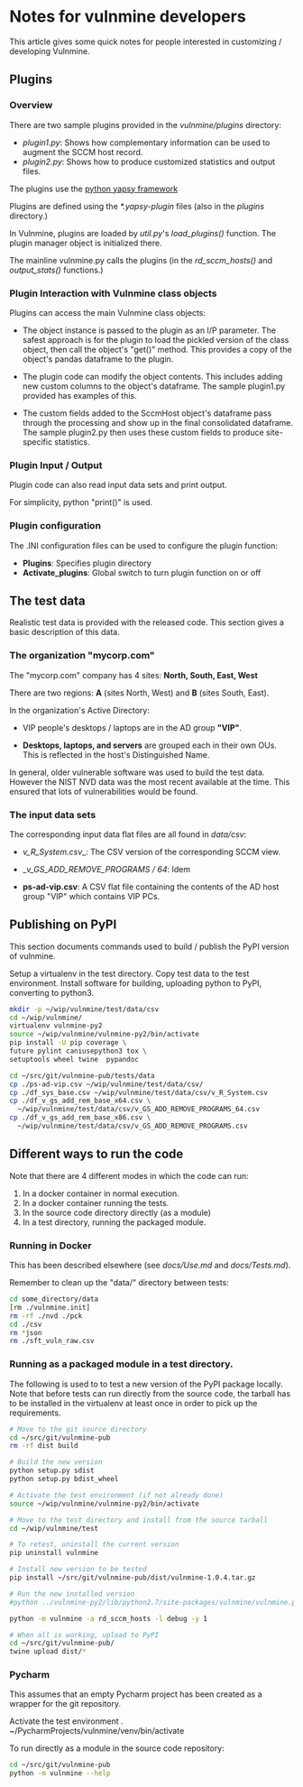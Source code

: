 # Notes for vulnmine developers

This article gives some quick notes for people interested in customizing /
developing Vulnmine.

## Plugins

### Overview

There are two sample plugins provided in the  _vulnmine/plugins_ directory:

* _plugin1.py_: Shows how complementary information can be used to augment the
SCCM host record.
* _plugin2.py_: Shows how to produce customized statistics and output files.

The plugins use the [python yapsy framework](http://yapsy.sourceforge.net/)

Plugins are defined using the _*.yapsy-plugin_ files (also in the _plugins_ directory.)

In Vulnmine, plugins are loaded by _util.py_'s _load_plugins()_ function. The plugin
manager object is initialized there.

The mainline vulnmine.py calls the plugins (in the _rd_sccm_hosts()_ and
_output_stats()_ functions.)

### Plugin Interaction with Vulnmine class objects

Plugins can access the main Vulnmine class objects:

* The object instance is passed to the plugin as an I/P parameter. The safest
approach is for the plugin to load the pickled version of the class object, then
call the object's "get()" method. This provides a copy of the object's pandas
dataframe to the plugin.

* The plugin code can modify the object contents. This includes adding new
custom columns to the object's dataframe. The sample plugin1.py provided
has examples of this.

* The custom fields added to the SccmHost object's dataframe pass through the
processing and show up in the final consolidated dataframe. The sample
plugin2.py then uses these custom fields to produce site-specific statistics.

### Plugin Input / Output

Plugin code can also read input data sets and print output.

For simplicity, python "print()" is used.

### Plugin configuration

The .INI configuration files can be used to configure the plugin function:

* __Plugins__: Specifies plugin directory
*  __Activate_plugins__: Global switch to turn plugin function on or off

## The test data

Realistic test data is provided with the released code. This section
gives a basic description of this data.

### The organization "mycorp.com"

The "mycorp.com" company has 4 sites: **North, South, East, West**

There are two regions:  **A** (sites North, West) and **B** (sites South, East).

 In the organization's Active Directory:

 * VIP people's desktops / laptops are in the AD group **"VIP"**.

 * **Desktops, laptops, and servers** are grouped each in their own OUs. This is
reflected in the host's Distinguished Name.

In general, older vulnerable software was used to build the test data. However
the NIST NVD data was the most recent available at the time. This ensured that
lots of vulnerabilities would be found.

### The input data sets

The corresponding input data flat files are all found in _data/csv_:

* __v_R_System_.csv__:  The CSV version of the corresponding SCCM view.
* __v_GS_ADD_REMOVE_PROGRAMS / _64__: Idem

* __ps-ad-vip.csv__: A CSV flat file containing the contents of the AD host group
"VIP" which contains VIP PCs.

## Publishing on PyPI

This section documents commands used to build / publish the PyPI version of vulnmine.

Setup a virtualenv in the test directory. Copy test data to the test environment.
Install software for building, uploading python to PyPI, converting to python3.

```bash
mkdir -p ~/wip/vulnmine/test/data/csv
cd ~/wip/vulnmine/
virtualenv vulnmine-py2
source ~/wip/vulnmine/vulnmine-py2/bin/activate
pip install -U pip coverage \
future pylint caniusepython3 tox \
setuptools wheel twine  pypandoc

cd ~/src/git/vulnmine-pub/tests/data
cp ./ps-ad-vip.csv ~/wip/vulnmine/test/data/csv/
cp ./df_sys_base.csv ~/wip/vulnmine/test/data/csv/v_R_System.csv
cp ./df_v_gs_add_rem_base_x64.csv \
  ~/wip/vulnmine/test/data/csv/v_GS_ADD_REMOVE_PROGRAMS_64.csv
cp ./df_v_gs_add_rem_base_x86.csv \
  ~/wip/vulnmine/test/data/csv/v_GS_ADD_REMOVE_PROGRAMS.csv
```


## Different ways to run the code

Note that there are 4 different modes in which the code can run:
1. In a docker container in normal execution.
2. In a docker container running the tests.
3. In the source code directory directly (as a module)
4. In a test directory, running the packaged module.

### Running in Docker

This has been described elsewhere (see _docs/Use.md_ and _docs/Tests.md_).

Remember to clean up the "data/" directory between tests:
```bash
cd some_directory/data
[rm ./vulnmine.init]
rm -rf ./nvd ./pck
cd ./csv
rm *json
rm ./sft_vuln_raw.csv
```

### Running as a packaged module in a test directory.

The following is used to to test a new version of the PyPI package locally. Note that before tests can run directly from the source code, the tarball has to be installed in the virtualenv at least once in order to pick up the requirements.

```bash
# Move to the git source directory
cd ~/src/git/vulnmine-pub
rm -rf dist build

# Build the new version
python setup.py sdist
python setup.py bdist_wheel

# Activate the test environment (if not already done)
source ~/wip/vulnmine/vulnmine-py2/bin/activate

# Move to the test directory and install from the source tarball
cd ~/wip/vulnmine/test

# To retest, uninstall the current version
pip uninstall vulnmine

# Install new version to be tested
pip install ~/src/git/vulnmine-pub/dist/vulnmine-1.0.4.tar.gz

# Run the new installed version
#python ../vulnmine-py2/lib/python2.7/site-packages/vulnmine/vulnmine.py -a rd_sccm_hosts -l debug -y 1

python -m vulnmine -a rd_sccm_hosts -l debug -y 1

# When all is working, upload to PyPI
cd ~/src/git/vulnmine-pub/
twine upload dist/*
```

### Pycharm

This assumes that an empty Pycharm project has been created as a wrapper for the git repository.

Activate the test environment
. ~/PycharmProjects/vulnmine/venv/bin/activate

To run directly as a module in the source code repository:
```bash
cd ~/src/git/vulnmine-pub
python -m vulnmine --help
```